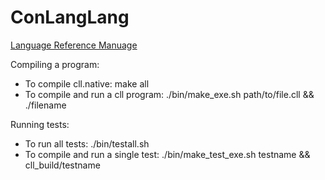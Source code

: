 # ConLangLang

[Language Reference Manuage](https://www.overleaf.com/read/mxzgfkvwjgvp)

Compiling a program:
* To compile cll.native: make all
* To compile and run a cll program: ./bin/make_exe.sh path/to/file.cll && ./filename

Running tests:
* To run all tests: ./bin/testall.sh
* To compile and run a single test: ./bin/make_test_exe.sh testname && cll_build/testname

